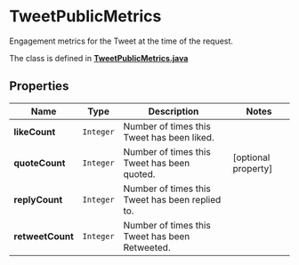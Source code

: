 

# TweetPublicMetrics

Engagement metrics for the Tweet at the time of the request.

The class is defined in **[TweetPublicMetrics.java](../../src/main/java/example/micronaut/model/TweetPublicMetrics.java)**

## Properties

Name | Type | Description | Notes
------------ | ------------- | ------------- | -------------
**likeCount** | `Integer` | Number of times this Tweet has been liked. | 
**quoteCount** | `Integer` | Number of times this Tweet has been quoted. |  [optional property]
**replyCount** | `Integer` | Number of times this Tweet has been replied to. | 
**retweetCount** | `Integer` | Number of times this Tweet has been Retweeted. | 






